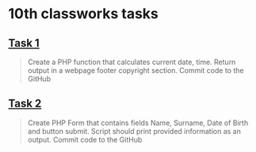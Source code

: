 # 10th classworks tasks

## [Task 1](https://github.com/OrakomoRi/_html_workshop/commit/bd750b43a772205a012ab7d2ad13bddad3d7dedb)
> Create a PHP function that calculates current date, time. Return output in a webpage footer copyright section. Commit code to the GitHub

## [Task 2](https://github.com/OrakomoRi/_html_workshop/commit/81600cc4b8d2bb11740033ce00299540de43803c)
> Create PHP Form that contains fields Name, Surname, Date of Birth and button submit. Script should print provided information as an output. Commit code to the GitHub
